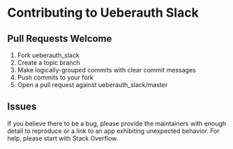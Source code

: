 # Contributing to Ueberauth Slack

## Pull Requests Welcome
1. Fork ueberauth_slack
2. Create a topic branch
3. Make logically-grouped commits with clear commit messages
4. Push commits to your fork
5. Open a pull request against ueberauth_slack/master

## Issues

If you believe there to be a bug, please provide the maintainers with enough
detail to reproduce or a link to an app exhibiting unexpected behavior. For
help, please start with Stack Overflow.
